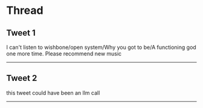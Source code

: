 # Thread

## Tweet 1

I can't listen to wishbone/open system/Why you got to be/A functioning god one more time. Please recommend new music

---

## Tweet 2

this tweet could have been an llm call

---

